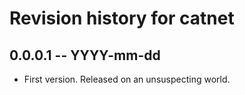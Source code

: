 # Revision history for catnet

## 0.0.0.1 -- YYYY-mm-dd

* First version. Released on an unsuspecting world.
